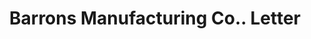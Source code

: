---
doi: 10.7916/D8XW5WRW
date_other: '1890'
date_other_textual: 1890-1899
form: correspondence
genre:
- Letters (correspondence)
name:
- Barrons Manufacturing Co.
object_in_context_url: https://biggert.cul.columbia.edu/items/view/ave_biggert_00261
subject_hierarchical_geographic:
- Lockport, Illinois, United States
subject_name:
- Barrons Manufacturing Co.
title: Barrons Manufacturing Co.. Letter
sort_title: Barrons Manufacturing Co.. Letter
call_number: ave_biggert_00261
coordinates:
- 41.58861111111111,-88.04722222222222
pid: ave_biggert_00261
identifiers: ave_biggert_00261
permalink: /biggert/ave_biggert_00261/
layout: iiif-image-page
---